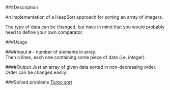 ###Description

An implementation of a HeapSort approach for sorting an array of integers.

The type of data can be changed, but have in mind that you would
probably need to define your own comparator.

###Usage

####Input
<b>n</b> - number of elements in array. <br>
Then n lines, each one containing some piece of data (i.e. integer).

####Output
Just an array of given data sorted in non-decreasing order. <br>
Order can be changed easily. 

###Solved problems
[Turbo sort](http://spoj.com/problems/TSORT/) <br>
